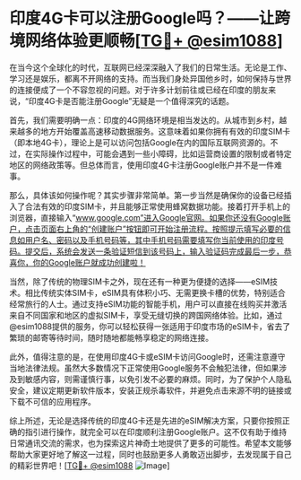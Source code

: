 # 印度4G卡可以注册Google吗？——让跨境网络体验更顺畅[[TG💪+ @esim1088](https://t.me/s/esim1088)]

在当今这个全球化的时代，互联网已经深深融入了我们的日常生活。无论是工作、学习还是娱乐，都离不开网络的支持。而当我们身处异国他乡时，如何保持与世界的连接便成了一个不容忽视的问题。对于许多计划前往或已经在印度的朋友来说，“印度4G卡是否能注册Google”无疑是一个值得深究的话题。

首先，我们需要明确一点：印度的4G网络环境是相当发达的。从城市到乡村，越来越多的地方开始覆盖高速移动数据服务。这意味着如果你拥有有效的印度SIM卡（即本地4G卡），理论上是可以访问包括Google在内的国际互联网资源的。不过，在实际操作过程中，可能会遇到一些小障碍，比如运营商设置的限制或者特定地区的网络政策等。但总体而言，使用印度4G卡注册Google账户并不是一件难事。

那么，具体该如何操作呢？其实步骤非常简单。第一步当然是确保你的设备已经插入了合法有效的印度SIM卡，并且能够正常使用蜂窝数据功能。接着打开手机上的浏览器，直接输入“www.google.com”进入Google官网。如果你还没有Google账户，点击页面右上角的“创建账户”按钮即可开始注册流程。按照提示填写必要的信息如用户名、密码以及手机号码等，其中手机号码需要填写你当前使用的印度号码。提交后，系统会发送一条验证短信到该号码上，输入验证码完成最后一步，恭喜你，你的Google账户就成功创建啦！

当然，除了传统的物理SIM卡之外，现在还有一种更为便捷的选择——eSIM技术。相比传统实体SIM卡，eSIM具有体积小巧、无需更换卡槽的优势，特别适合经常旅行的人士。通过支持eSIM功能的智能手机，用户可以直接在线购买并激活来自不同国家和地区的虚拟SIM卡，享受无缝切换的跨国网络体验。比如，通过@esim1088提供的服务，你可以轻松获得一张适用于印度市场的eSIM卡，省去了繁琐的邮寄等待时间，随时随地都能畅享稳定的网络连接。

此外，值得注意的是，在使用印度4G卡或eSIM卡访问Google时，还需注意遵守当地法律法规。虽然大多数情况下正常使用Google服务不会触犯法律，但如果涉及到敏感内容，则需谨慎行事，以免引发不必要的麻烦。同时，为了保护个人隐私安全，建议定期更新软件版本，安装正规杀毒软件，并避免点击来源不明的链接或下载不可信的应用程序。

综上所述，无论是选择传统的印度4G卡还是先进的eSIM解决方案，只要你按照正确的指引进行操作，就完全可以在印度顺利注册Google账户。这不仅有助于维持日常通讯交流的需求，也为探索这片神奇土地提供了更多的可能性。希望本文能够帮助大家更好地了解这一过程，同时也鼓励更多人勇敢迈出脚步，去发现属于自己的精彩世界吧！[[TG💪+ @esim1088](https://t.me/s/esim1088) ![Image](https://i.postimg.cc/4NQfJmqS/Snipaste-2025-05-13-00-14-12.png)]